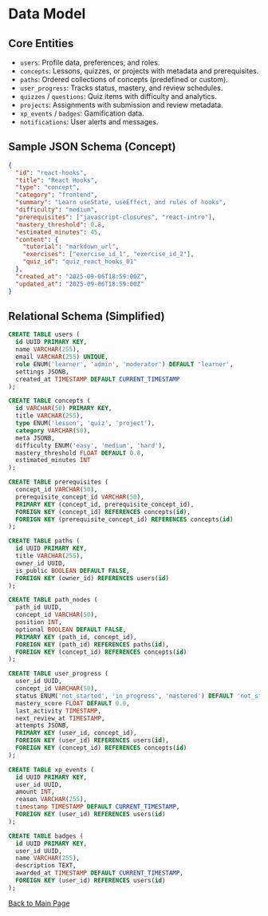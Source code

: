 # Data Model

## Core Entities

- `users`: Profile data, preferences, and roles.
- `concepts`: Lessons, quizzes, or projects with metadata and prerequisites.
- `paths`: Ordered collections of concepts (predefined or custom).
- `user_progress`: Tracks status, mastery, and review schedules.
- `quizzes` / `questions`: Quiz items with difficulty and analytics.
- `projects`: Assignments with submission and review metadata.
- `xp_events` / `badges`: Gamification data.
- `notifications`: User alerts and messages.

## Sample JSON Schema (Concept)

```json
{
  "id": "react-hooks",
  "title": "React Hooks",
  "type": "concept",
  "category": "frontend",
  "summary": "Learn useState, useEffect, and rules of hooks",
  "difficulty": "medium",
  "prerequisites": ["javascript-closures", "react-intro"],
  "mastery_threshold": 0.8,
  "estimated_minutes": 45,
  "content": {
    "tutorial": "markdown_url",
    "exercises": ["exercise_id_1", "exercise_id_2"],
    "quiz_id": "quiz_react_hooks_01"
  },
  "created_at": "2025-09-06T18:59:00Z",
  "updated_at": "2025-09-06T18:59:00Z"
}
```

## Relational Schema (Simplified)

```sql
CREATE TABLE users (
  id UUID PRIMARY KEY,
  name VARCHAR(255),
  email VARCHAR(255) UNIQUE,
  role ENUM('learner', 'admin', 'moderator') DEFAULT 'learner',
  settings JSONB,
  created_at TIMESTAMP DEFAULT CURRENT_TIMESTAMP
);

CREATE TABLE concepts (
  id VARCHAR(50) PRIMARY KEY,
  title VARCHAR(255),
  type ENUM('lesson', 'quiz', 'project'),
  category VARCHAR(50),
  meta JSONB,
  difficulty ENUM('easy', 'medium', 'hard'),
  mastery_threshold FLOAT DEFAULT 0.8,
  estimated_minutes INT
);

CREATE TABLE prerequisites (
  concept_id VARCHAR(50),
  prerequisite_concept_id VARCHAR(50),
  PRIMARY KEY (concept_id, prerequisite_concept_id),
  FOREIGN KEY (concept_id) REFERENCES concepts(id),
  FOREIGN KEY (prerequisite_concept_id) REFERENCES concepts(id)
);

CREATE TABLE paths (
  id UUID PRIMARY KEY,
  title VARCHAR(255),
  owner_id UUID,
  is_public BOOLEAN DEFAULT FALSE,
  FOREIGN KEY (owner_id) REFERENCES users(id)
);

CREATE TABLE path_nodes (
  path_id UUID,
  concept_id VARCHAR(50),
  position INT,
  optional BOOLEAN DEFAULT FALSE,
  PRIMARY KEY (path_id, concept_id),
  FOREIGN KEY (path_id) REFERENCES paths(id),
  FOREIGN KEY (concept_id) REFERENCES concepts(id)
);

CREATE TABLE user_progress (
  user_id UUID,
  concept_id VARCHAR(50),
  status ENUM('not_started', 'in_progress', 'mastered') DEFAULT 'not_started',
  mastery_score FLOAT DEFAULT 0.0,
  last_activity TIMESTAMP,
  next_review_at TIMESTAMP,
  attempts JSONB,
  PRIMARY KEY (user_id, concept_id),
  FOREIGN KEY (user_id) REFERENCES users(id),
  FOREIGN KEY (concept_id) REFERENCES concepts(id)
);

CREATE TABLE xp_events (
  id UUID PRIMARY KEY,
  user_id UUID,
  amount INT,
  reason VARCHAR(255),
  timestamp TIMESTAMP DEFAULT CURRENT_TIMESTAMP,
  FOREIGN KEY (user_id) REFERENCES users(id)
);

CREATE TABLE badges (
  id UUID PRIMARY KEY,
  user_id UUID,
  name VARCHAR(255),
  description TEXT,
  awarded_at TIMESTAMP DEFAULT CURRENT_TIMESTAMP,
  FOREIGN KEY (user_id) REFERENCES users(id)
);
```

[Back to Main Page](./index.md)